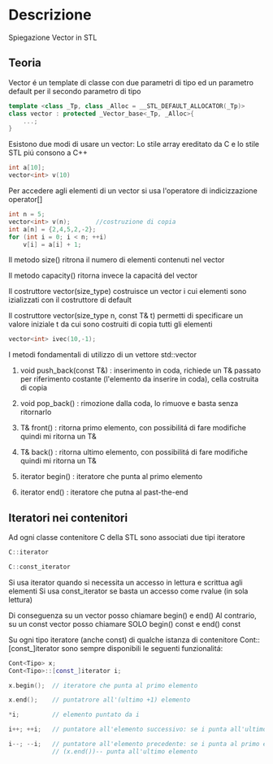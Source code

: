 # Descrizione

Spiegazione Vector in STL

## Teoria

Vector é un template di classe con due parametri di tipo ed un parametro default per il secondo parametro di tipo 

```cpp
template <class _Tp, class _Alloc = __STL_DEFAULT_ALLOCATOR(_Tp)>
class vector : protected _Vector_base<_Tp, _Alloc>{
    ...;
}
```

Esistono due modi di usare un vector:
Lo stile array ereditato da C e lo stile STL piú consono a C++

```cpp
int a[10];
vector<int> v(10)
```
Per accedere agli elementi di un vector si usa l'operatore di indicizzazione operator[]

```cpp
int n = 5;
vector<int> v(n);       //costruzione di copia
int a[n] = {2,4,5,2,-2};
for (int i = 0; i < n; ++i)
    v[i] = a[i] + 1;
```
Il metodo size() ritrona il numero di elementi contenuti nel vector

Il metodo capacity() ritorna invece la capacitá del vector

Il costruttore vector(size_type) costruisce un vector i cui elementi sono izializzati con il costruttore di default

Il costruttore vector(size_type n, const T& t) permetti di specificare un valore iniziale t da cui sono costruiti di copia tutti gli elementi 

```cpp
vector<int> ivec(10,-1);
```
I metodi fondamentali di utilizzo di un vettore
std::vector

1. void push_back(const T&) : inserimento in coda, richiede un T& passato per riferimento costante (l'elemento da inserire in coda), cella costruita di copia 

2. void pop_back() : rimozione dalla coda, lo rimuove e basta senza ritornarlo

3. T& front() : ritorna primo elemento, con possibilitá di fare modifiche quindi mi ritorna un T&

4. T& back() : ritorna ultimo elemento, con possibilitá di fare modifiche quindi mi ritorna un T&

5. iterator begin() : iteratore che punta al primo elemento

6. iterator end() : iteratore che putna al past-the-end

## Iteratori nei contenitori

Ad ogni classe contenitore C della STL sono associati due tipi iteratore

```cpp
C::iterator

C::const_iterator
```
Si usa iterator quando si necessita un accesso in lettura e scrittua agli elementi
Si usa const_iterator se basta un accesso come rvalue (in sola lettura)

Di conseguenza su un vector<T> posso chiamare begin() e end()
Al contrario, su un const vector<T> posso chiamare SOLO begin() const e end() const 

Su ogni tipo iteratore (anche const) di qualche istanza di contenitore Cont<Tipo>::[const_]iterator sono sempre disponibili le seguenti funzionalitá: 

```cpp
Cont<Tipo> x;
Cont<Tipo>::[const_]iterator i;

x.begin();  // iteratore che punta al primo elemento

x.end();    // puntatrore all'(ultimo +1) elemento 

*i;         // elemento puntato da i

i++; ++i;   // puntatore all'elemento successivo: se i punta all'ultimo elemento di x allora ++i == x.end()

i--; --i;   // puntatore all'elemento precedente: se i punta al primo elemento di x allora i-- é indefinito (x.begin()-1)
            // (x.end())-- punta all'ultimo elemento
``` 